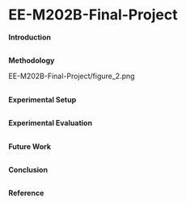 # EE-M202B-Final-Project

**Introduction**

##



**Methodology**

EE-M202B-Final-Project/figure_2.png


##



**Experimental Setup**

##


**Experimental Evaluation**

##


**Future Work**

##



**Conclusion**

##


**Reference** 

##


